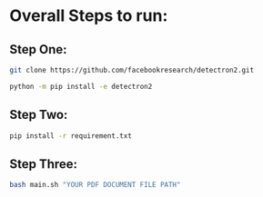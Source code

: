 # Overall Steps to run:

## Step One:

```bash
git clone https://github.com/facebookresearch/detectron2.git

python -m pip install -e detectron2
```

## Step Two:

```bash
pip install -r requirement.txt
```

## Step Three:

```bash
bash main.sh "YOUR PDF DOCUMENT FILE PATH"
```
